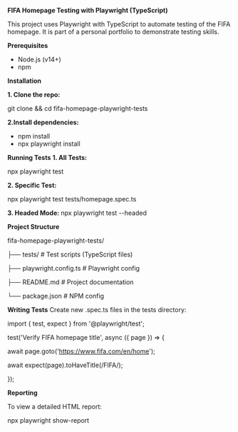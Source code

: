 **FIFA Homepage Testing with Playwright (TypeScript)**

This project uses Playwright with TypeScript to automate testing of the FIFA homepage. It is part of a personal portfolio to demonstrate testing skills.

**Prerequisites**
- Node.js (v14+)
- npm
  
**Installation**

**1. Clone the repo:**

git clone <repository-url> && cd fifa-homepage-playwright-tests

**2.Install dependencies:**

- npm install
- npx playwright install

**Running Tests**
**1. All Tests:**

npx playwright test

**2. Specific Test:**

npx playwright test tests/homepage.spec.ts

**3. Headed Mode:**
npx playwright test --headed

**Project Structure**

fifa-homepage-playwright-tests/

├── tests/                 # Test scripts (TypeScript files)

├── playwright.config.ts   # Playwright config

├── README.md              # Project documentation

└── package.json           # NPM config

**Writing Tests**
Create new .spec.ts files in the tests directory:

import { test, expect } from '@playwright/test';

test('Verify FIFA homepage title', async ({ page }) => {

  await page.goto('https://www.fifa.com/en/home');
  
  await expect(page).toHaveTitle(/FIFA/);
  
});

**Reporting**

To view a detailed HTML report:

npx playwright show-report
